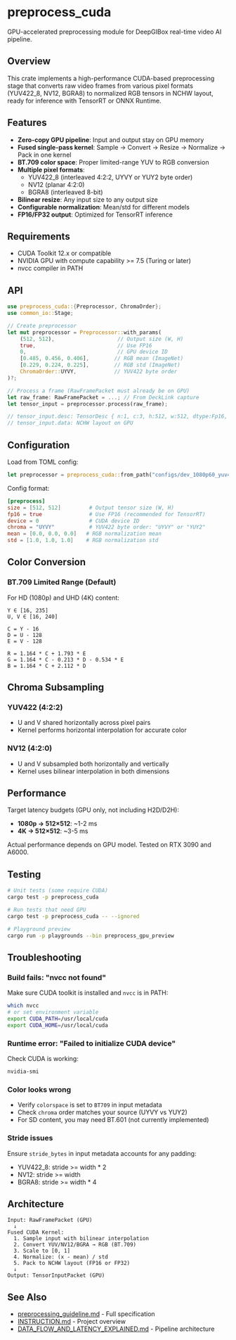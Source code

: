 # preprocess_cuda

GPU-accelerated preprocessing module for DeepGIBox real-time video AI pipeline.

## Overview

This crate implements a high-performance CUDA-based preprocessing stage that converts raw video frames from various pixel formats (YUV422_8, NV12, BGRA8) to normalized RGB tensors in NCHW layout, ready for inference with TensorRT or ONNX Runtime.

## Features

- **Zero-copy GPU pipeline**: Input and output stay on GPU memory
- **Fused single-pass kernel**: Sample → Convert → Resize → Normalize → Pack in one kernel
- **BT.709 color space**: Proper limited-range YUV to RGB conversion
- **Multiple pixel formats**:
  - YUV422_8 (interleaved 4:2:2, UYVY or YUY2 byte order)
  - NV12 (planar 4:2:0)
  - BGRA8 (interleaved 8-bit)
- **Bilinear resize**: Any input size to any output size
- **Configurable normalization**: Mean/std for different models
- **FP16/FP32 output**: Optimized for TensorRT inference

## Requirements

- CUDA Toolkit 12.x or compatible
- NVIDIA GPU with compute capability >= 7.5 (Turing or later)
- nvcc compiler in PATH

## API

```rust
use preprocess_cuda::{Preprocessor, ChromaOrder};
use common_io::Stage;

// Create preprocessor
let mut preprocessor = Preprocessor::with_params(
    (512, 512),                    // Output size (W, H)
    true,                          // Use FP16
    0,                             // GPU device ID
    [0.485, 0.456, 0.406],        // RGB mean (ImageNet)
    [0.229, 0.224, 0.225],        // RGB std (ImageNet)
    ChromaOrder::UYVY,            // YUV422 byte order
)?;

// Process a frame (RawFramePacket must already be on GPU)
let raw_frame: RawFramePacket = ...; // From DeckLink capture
let tensor_input = preprocessor.process(raw_frame);

// tensor_input.desc: TensorDesc { n:1, c:3, h:512, w:512, dtype:Fp16, device:0 }
// tensor_input.data: NCHW layout on GPU
```

## Configuration

Load from TOML config:

```rust
let preprocessor = preprocess_cuda::from_path("configs/dev_1080p60_yuv422_fp16_trt.toml")?;
```

Config format:

```toml
[preprocess]
size = [512, 512]         # Output tensor size (W, H)
fp16 = true               # Use FP16 (recommended for TensorRT)
device = 0                # CUDA device ID
chroma = "UYVY"           # YUV422 byte order: "UYVY" or "YUY2"
mean = [0.0, 0.0, 0.0]   # RGB normalization mean
std = [1.0, 1.0, 1.0]    # RGB normalization std
```

## Color Conversion

### BT.709 Limited Range (Default)

For HD (1080p) and UHD (4K) content:

```
Y ∈ [16, 235]
U, V ∈ [16, 240]

C = Y - 16
D = U - 128
E = V - 128

R = 1.164 * C + 1.793 * E
G = 1.164 * C - 0.213 * D - 0.534 * E
B = 1.164 * C + 2.112 * D
```

## Chroma Subsampling

### YUV422 (4:2:2)
- U and V shared horizontally across pixel pairs
- Kernel performs horizontal interpolation for accurate color

### NV12 (4:2:0)
- U and V subsampled both horizontally and vertically
- Kernel uses bilinear interpolation in both dimensions

## Performance

Target latency budgets (GPU only, not including H2D/D2H):

- **1080p → 512×512**: ~1-2 ms
- **4K → 512×512**: ~3-5 ms

Actual performance depends on GPU model. Tested on RTX 3090 and A6000.

## Testing

```bash
# Unit tests (some require CUDA)
cargo test -p preprocess_cuda

# Run tests that need GPU
cargo test -p preprocess_cuda -- --ignored

# Playground preview
cargo run -p playgrounds --bin preprocess_gpu_preview
```

## Troubleshooting

### Build fails: "nvcc not found"

Make sure CUDA toolkit is installed and `nvcc` is in PATH:

```bash
which nvcc
# or set environment variable
export CUDA_PATH=/usr/local/cuda
export CUDA_HOME=/usr/local/cuda
```

### Runtime error: "Failed to initialize CUDA device"

Check CUDA is working:

```bash
nvidia-smi
```

### Color looks wrong

- Verify `colorspace` is set to `BT709` in input metadata
- Check `chroma` order matches your source (UYVY vs YUY2)
- For SD content, you may need BT.601 (not currently implemented)

### Stride issues

Ensure `stride_bytes` in input metadata accounts for any padding:
- YUV422_8: stride >= width * 2
- NV12: stride >= width
- BGRA8: stride >= width * 4

## Architecture

```
Input: RawFramePacket (GPU)
  ↓
Fused CUDA Kernel:
  1. Sample input with bilinear interpolation
  2. Convert YUV/NV12/BGRA → RGB (BT.709)
  3. Scale to [0, 1]
  4. Normalize: (x - mean) / std
  5. Pack to NCHW layout (FP16 or FP32)
  ↓
Output: TensorInputPacket (GPU)
```

## See Also

- [preprocessing_guideline.md](../../preprocessing_guideline.md) - Full specification
- [INSTRUCTION.md](../../INSTRUCTION.md) - Project overview
- [DATA_FLOW_AND_LATENCY_EXPLAINED.md](../../DATA_FLOW_AND_LATENCY_EXPLAINED.md) - Pipeline architecture
